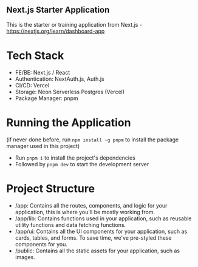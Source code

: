 ## Next.js Starter Application

This is the starter or training application from Next.js - https://nextjs.org/learn/dashboard-app

# Tech Stack

- FE/BE: Next.js / React
- Authentication: NextAuth.js, Auth.js
- CI/CD: Vercel
- Storage: Neon Serverless Postgres (Vercel)
- Package Manager: pnpm

# Running the Application

(if never done before, run `npm install -g pnpm` to install the package manager used in this project)

- Run `pnpm i` to install the project's dependencies
- Followed by `pnpm dev` to start the development server

# Project Structure

- /app: Contains all the routes, components, and logic for your application, this is where you'll be mostly working from.
- /app/lib: Contains functions used in your application, such as reusable utility functions and data fetching functions.
- /app/ui: Contains all the UI components for your application, such as cards, tables, and forms. To save time, we've pre-styled these components for you.
- /public: Contains all the static assets for your application, such as images.
